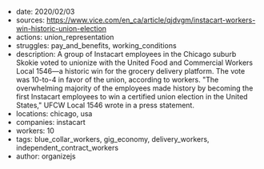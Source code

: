- date: 2020/02/03
- sources: https://www.vice.com/en_ca/article/qjdvgm/instacart-workers-win-historic-union-election
- actions: union_representation
- struggles: pay_and_benefits, working_conditions
- description: A group of Instacart employees in the Chicago suburb Skokie voted to unionize with the United Food and Commercial Workers Local 1546—a historic win for the grocery delivery platform. The vote was 10-to-4 in favor of the union, according to workers. "The overwhelming majority of the employees made history by becoming the first Instacart employees to win a certified union election in the United States," UFCW Local 1546 wrote in a press statement.
- locations: chicago, usa
- companies: instacart
- workers: 10
- tags: blue_collar_workers, gig_economy, delivery_workers, independent_contract_workers
- author: organizejs
